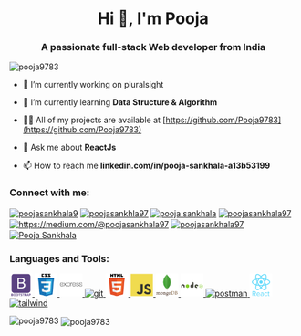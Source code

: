 <h1 align="center">Hi 👋, I'm Pooja</h1>
<h3 align="center">A passionate full-stack Web developer from India</h3>

<p align="left"> <img src="https://komarev.com/ghpvc/?username=pooja9783&label=Profile%20views&color=0e75b6&style=flat" alt="pooja9783" /> </p>

- 🔭 I’m currently working on pluralsight

- 🌱 I’m currently learning **Data Structure & Algorithm**

- 👨‍💻 All of my projects are available at [https://github.com/Pooja9783](https://github.com/Pooja9783)

- 💬 Ask me about **ReactJs**

- 📫 How to reach me **linkedin.com/in/pooja-sankhala-a13b53199**

<h3 align="left">Connect with me:</h3>
<p align="left">
<a href="https://twitter.com/poojasankhala9" target="blank"><img align="center" src="https://raw.githubusercontent.com/rahuldkjain/github-profile-readme-generator/master/src/images/icons/Social/twitter.svg" alt="poojasankhala9" height="30" width="40" /></a>
<a href="https://linkedin.com/in/poojasankhla97" target="blank"><img align="center" src="https://raw.githubusercontent.com/rahuldkjain/github-profile-readme-generator/master/src/images/icons/Social/linked-in-alt.svg" alt="poojasankhla97" height="30" width="40" /></a>
<a href="https://fb.com/pooja sankhala" target="blank"><img align="center" src="https://raw.githubusercontent.com/rahuldkjain/github-profile-readme-generator/master/src/images/icons/Social/facebook.svg" alt="pooja sankhala" height="30" width="40" /></a>
<a href="https://instagram.com/poojasankhala97" target="blank"><img align="center" src="https://raw.githubusercontent.com/rahuldkjain/github-profile-readme-generator/master/src/images/icons/Social/instagram.svg" alt="poojasankhala97" height="30" width="40" /></a>
<a href="https://medium.com/@poojasankhala97" target="blank"><img align="center" src="https://raw.githubusercontent.com/rahuldkjain/github-profile-readme-generator/master/src/images/icons/Social/medium.svg" alt="https://medium.com/@poojasankhala97" height="30" width="40" /></a>
<a href="https://auth.geeksforgeeks.org/user/poojasankhala97" target="blank"><img align="center" src="https://raw.githubusercontent.com/rahuldkjain/github-profile-readme-generator/master/src/images/icons/Social/geeks-for-geeks.svg" alt="poojasankhala97" height="30" width="40" /></a>
<a href="https://discord.gg/Pooja Sankhala" target="blank"><img align="center" src="https://raw.githubusercontent.com/rahuldkjain/github-profile-readme-generator/master/src/images/icons/Social/discord.svg" alt="Pooja Sankhala" height="30" width="40" /></a>
</p>

<h3 align="left">Languages and Tools:</h3>
<p align="left"> <a href="https://getbootstrap.com" target="_blank" rel="noreferrer"> <img src="https://raw.githubusercontent.com/devicons/devicon/master/icons/bootstrap/bootstrap-plain-wordmark.svg" alt="bootstrap" width="40" height="40"/> </a> <a href="https://www.w3schools.com/css/" target="_blank" rel="noreferrer"> <img src="https://raw.githubusercontent.com/devicons/devicon/master/icons/css3/css3-original-wordmark.svg" alt="css3" width="40" height="40"/> </a> <a href="https://expressjs.com" target="_blank" rel="noreferrer"> <img src="https://raw.githubusercontent.com/devicons/devicon/master/icons/express/express-original-wordmark.svg" alt="express" width="40" height="40"/> </a> <a href="https://git-scm.com/" target="_blank" rel="noreferrer"> <img src="https://www.vectorlogo.zone/logos/git-scm/git-scm-icon.svg" alt="git" width="40" height="40"/> </a> <a href="https://www.w3.org/html/" target="_blank" rel="noreferrer"> <img src="https://raw.githubusercontent.com/devicons/devicon/master/icons/html5/html5-original-wordmark.svg" alt="html5" width="40" height="40"/> </a> <a href="https://developer.mozilla.org/en-US/docs/Web/JavaScript" target="_blank" rel="noreferrer"> <img src="https://raw.githubusercontent.com/devicons/devicon/master/icons/javascript/javascript-original.svg" alt="javascript" width="40" height="40"/> </a> <a href="https://www.mongodb.com/" target="_blank" rel="noreferrer"> <img src="https://raw.githubusercontent.com/devicons/devicon/master/icons/mongodb/mongodb-original-wordmark.svg" alt="mongodb" width="40" height="40"/> </a> <a href="https://nodejs.org" target="_blank" rel="noreferrer"> <img src="https://raw.githubusercontent.com/devicons/devicon/master/icons/nodejs/nodejs-original-wordmark.svg" alt="nodejs" width="40" height="40"/> </a> <a href="https://postman.com" target="_blank" rel="noreferrer"> <img src="https://www.vectorlogo.zone/logos/getpostman/getpostman-icon.svg" alt="postman" width="40" height="40"/> </a> <a href="https://reactjs.org/" target="_blank" rel="noreferrer"> <img src="https://raw.githubusercontent.com/devicons/devicon/master/icons/react/react-original-wordmark.svg" alt="react" width="40" height="40"/> </a> <a href="https://tailwindcss.com/" target="_blank" rel="noreferrer"> <img src="https://www.vectorlogo.zone/logos/tailwindcss/tailwindcss-icon.svg" alt="tailwind" width="40" height="40"/> </a> </p>

<p><img align="left" src="https://github-readme-stats.vercel.app/api/top-langs?username=pooja9783&show_icons=true&locale=en&layout=compact" alt="pooja9783" /></p>

<p>&nbsp;<img align="center" src="https://github-readme-stats.vercel.app/api?username=pooja9783&show_icons=true&locale=en" alt="pooja9783" /></p>
